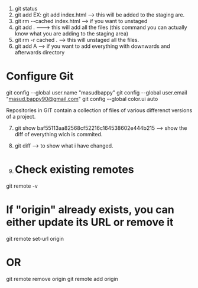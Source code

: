 1. git status
2. git add <filename> EX: git add index.html --> this will be added to the staging are.
3. git rm --cached index.html --> if you want to unstaged
4. git add . ---> this will add all the files (this command you can actually know what you are adding to the staging area)
5. git rm -r cached . --> this will unstaged all the files.
6. git add A --> if you want to add everything with downwards and afterwards directory

Configure Git
=============
git config --global user.name "masudbappy"
git config --global user.email "masud.bappy90@gmail.com"
git config --global color.ui auto

Repositories in GIT contain a collection of files of various differenct versions of a project.


7. git show baf55113aa82568cf52216c164538602e444b215  --> show the diff of everything wich is commited.

8. git diff --> to show what i have changed.
9. # Check existing remotes
git remote -v

# If "origin" already exists, you can either update its URL or remove it
git remote set-url origin <new-remote-url>

# OR

git remote remove origin
git remote add origin <new-remote-url>
